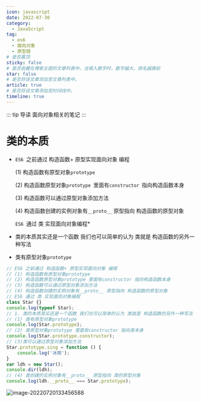```yaml
---
icon: javascript
date: 2022-07-30
category:
  - JavaScript
tag:
  - es6
  - 面向对象
  - 原型链
# 是否置顶
sticky: false
# 是否收藏在博客主题的文章列表中。当填入数字时，数字越大，排名越靠前
star: false
# 是否将该文章添加至文章列表中。
article: true
# 是否将该文章添加至时间线中。
timeline: true
---
```

::: tip 导读
面向对象相关的笔记
:::
<!-- more -->
# 类的本质

- `ES6 `之前通过 构造函数+ 原型实现面向对象 编程

  (1) 构造函数有原型对象`prototype`

  (2) 构造函数原型对象`prototype `里面有`constructor `指向构造函数本身

  (3) 构造函数可以通过原型对象添加方法

  (4) 构造函数创建的实例对象有`__proto__` 原型指向 构造函数的原型对象

  `ES6 `通过 类 实现面向对象编程*

- 类的本质其实还是一个函数 我们也可以简单的认为 类就是 构造函数的另外一种写法

- 类有原型对象`prototype`

```js
// ES6 之前通过 构造函数+ 原型实现面向对象 编程
// (1) 构造函数有原型对象prototype 
// (2) 构造函数原型对象prototype 里面有constructor 指向构造函数本身
// (3) 构造函数可以通过原型对象添加方法
// (4) 构造函数创建的实例对象有__proto__ 原型指向 构造函数的原型对象
// ES6 通过 类 实现面向对象编程 
class Star {}
console.log(typeof Star);
// 1. 类的本质其实还是一个函数 我们也可以简单的认为 类就是 构造函数的另外一种写法
// (1) 类有原型对象prototype 
console.log(Star.prototype);
// (2) 类原型对象prototype 里面有constructor 指向类本身
console.log(Star.prototype.constructor);
// (3)类可以通过原型对象添加方法
Star.prototype.sing = function () {
    console.log('冰雨');
}
var ldh = new Star();
console.dir(ldh);
// (4) 类创建的实例对象有__proto__ 原型指向 类的原型对象
console.log(ldh.__proto__ === Star.prototype);
```

![image-20220720133456588](https://public-1310720021.cos.ap-shanghai.myqcloud.com/img/md/typora-user-images/2022-07-20-13:34:56*image-20220720133456588*9.png)